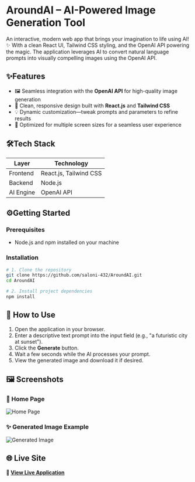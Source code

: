 # AroundAI – AI-Powered Image Generation Tool

An interactive, modern web app that brings your imagination to life using AI! ✨ With a clean React UI, Tailwind CSS styling, and the OpenAI API powering the magic. The application leverages AI to convert natural language prompts into visually compelling images using the OpenAI API.

## ✨Features

- 🖼 Seamless integration with the **OpenAI API** for high-quality image generation  
- 🎨 Clean, responsive design built with **React.js** and **Tailwind CSS**  
- 💡 Dynamic customization—tweak prompts and parameters to refine results  
- 📱 Optimized for multiple screen sizes for a seamless user experience  

## 🛠️Tech Stack

| Layer       | Technology               |
|-------------|--------------------------|
| Frontend    | React.js, Tailwind CSS   |
| Backend     | Node.js                  |
| AI Engine   | OpenAI API               |

## ⚙️Getting Started

### Prerequisites

- Node.js and npm installed on your machine

### Installation

```bash
# 1. Clone the repository
git clone https://github.com/saloni-432/AroundAI.git
cd AroundAI

# 2. Install project dependencies
npm install
```

## 🧭 How to Use

1. Open the application in your browser.
2. Enter a descriptive text prompt into the input field (e.g., "a futuristic city at sunset").
3. Click the **Generate** button.
4. Wait a few seconds while the AI processes your prompt.
5. View the generated image and download it if desired.

## 🖼️ Screenshots

### 🎨 Home Page
![Home Page](./screenshots/home.png)

### ✨ Generated Image Example
![Generated Image](./screenshots/generated.png)

## 🌐 Live Site

**🔗 [View Live Application](https://aroundai.vercel.app/)**
